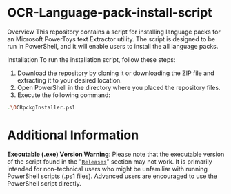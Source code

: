 # **OCR-Language-pack-install-script**
Overview
This repository contains a script for installing language packs for an Microsoft PowerToys text Extractor utility. The script is designed to be run in PowerShell, and it will enable users to install the all language packs.

Installation
To run the installation script, follow these steps:
1. Download the repository by cloning it or downloading the ZIP file and extracting it to your desired location.
2. Open PowerShell in the directory where you placed the repository files.
3. Execute the following command:
```sh
.\OCRpckgInstaller.ps1
```
# Additional Information
**Executable (.exe) Version Warning**: Please note that the executable version of the script found in the "[`Releases`](https://github.com/HeinrichWinkel/OCR-Language-pack-install-script/releases)" section may not work. It is primarily intended for non-technical users who might be unfamiliar with running PowerShell scripts (.ps1 files). Advanced users are encouraged to use the PowerShell script directly.
